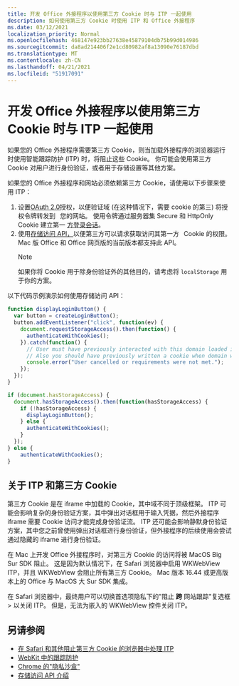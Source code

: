 ```yaml
---
title: 开发 Office 外接程序以使用第三方 Cookie 时与 ITP 一起使用
description: 如何使用第三方 Cookie 时使用 ITP 和 Office 外接程序
ms.date: 03/12/2021
localization_priority: Normal
ms.openlocfilehash: 468147e923bb27638e45879104db75b99d014986
ms.sourcegitcommit: da8ad214406f2e1cd80982af8a13090e76187dbd
ms.translationtype: MT
ms.contentlocale: zh-CN
ms.lasthandoff: 04/21/2021
ms.locfileid: "51917091"
---
```

# <a name="develop-your-office-add-in-to-work-with-itp-when-using-third-party-cookies"></a>开发 Office 外接程序以使用第三方 Cookie 时与 ITP 一起使用

如果您的 Office 外接程序需要第三方 Cookie，则当加载外接程序的浏览器运行时使用智能跟踪防护 (ITP) 时，将阻止这些 Cookie。 你可能会使用第三方 Cookie 对用户进行身份验证，或者用于存储设置等其他方案。

如果您的 Office 外接程序和网站必须依赖第三方 Cookie，请使用以下步骤来使用 ITP：

1. 设置[OAuth 2.0](https://tools.ietf.org/html/rfc6749)授权，以便验证域 (在这种情况下，需要 cookie 的第三) 将授权令牌转发到   您的网站。 使用令牌通过服务器集 Secure 和 HttpOnly Cookie 建立第一 [方登录会话](https://developer.mozilla.org/en-US/docs/Web/HTTP/Cookies#Secure_and_HttpOnly_cookies)。
2. 使用[存储访问 API，](https://webkit.org/blog/8124/introducing-storage-access-api/)以便第三方可以请求获取访问其第一方   Cookie 的权限。 Mac 版 Office 和 Office 网页版的当前版本都支持此 API。
    > [!NOTE]
    > 如果你将 Cookie 用于除身份验证外的其他目的，请考虑将 `localStorage` 用于你的方案。

以下代码示例演示如何使用存储访问 API：

```javascript
function displayLoginButton() {
  var button = createLoginButton();
  button.addEventListener("click", function(ev) {
    document.requestStorageAccess().then(function() {
      authenticateWithCookies(); 
    }).catch(function() {
      // User must have previously interacted with this domain loaded in a top frame
      // Also you should have previously written a cookie when domain was loaded in the top frame
      console.error("User cancelled or requirements were not met.");
    });
  });
}

if (document.hasStorageAccess) { 
  document.hasStorageAccess().then(function(hasStorageAccess) { 
    if (!hasStorageAccess) { 
      displayLoginButton(); 
    } else { 
      authenticateWithCookies(); 
    } 
  }); 
} else { 
    authenticateWithCookies(); 
} 
```

## <a name="about-itp-and-third-party-cookies"></a>关于 ITP 和第三方 Cookie

第三方 Cookie 是在 iframe 中加载的 Cookie，其中域不同于顶级框架。 ITP 可能会影响复杂的身份验证方案，其中弹出对话框用于输入凭据，然后外接程序 iframe 需要 Cookie 访问才能完成身份验证流。 ITP 还可能会影响静默身份验证方案，其中您之前曾使用弹出对话框进行身份验证，但外接程序的后续使用会尝试通过隐藏的 iframe 进行身份验证。

在 Mac 上开发 Office 外接程序时，对第三方 Cookie 的访问将被 MacOS Big Sur SDK 阻止。 这是因为默认情况下，在 Safari 浏览器中启用 WKWebView ITP，并且 WKWebView 会阻止所有第三方 Cookie。 Mac 版本 16.44 或更高版本上的 Office 与 MacOS 大 Sur SDK 集成。

在 Safari 浏览器中，最终用户可以切换首选项隐私下的"阻止 **跨** 网站跟踪"复选框  >  以关闭 ITP。 但是，无法为嵌入的 WKWebView 控件关闭 ITP。

## <a name="see-also"></a>另请参阅

- [在 Safari 和其他阻止第三方 Cookie 的浏览器中处理 ITP](/azure/active-directory/develop/reference-third-party-cookies-spas)
- [WebKit 中的跟踪防护](https://webkit.org/tracking-prevention/)
- [Chrome 的"隐私沙盒"](https://blog.chromium.org/2020/01/building-more-private-web-path-towards.html)
- [存储访问 API 介绍](https://blogs.windows.com/msedgedev/2020/07/08/introducing-storage-access-api/)